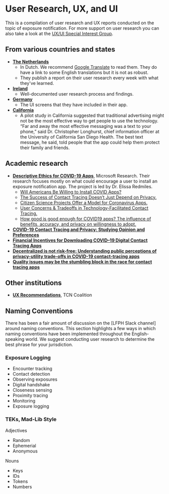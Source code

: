 # User Research, UX, and UI

This is a compilation of user research and UX reports conducted on the topic of exposure notification. For more support on user research you can also take a look at the [UX/UI Special Interest Group](https://github.com/lfph/sig-ui-ux).

## From various countries and states

* [**The Netherlands**](https://github.com/minvws/nl-covid19-notification-app-design)
    * In Dutch. We recommend [Google Translate](https://translate.google.com/translate?sl=auto&tl=en&u=https%3A%2F%2Fgithub.com%2Fminvws%2Fnl-covid19-notification-app-design%2Fblob%2Fmaster%2FREADME.md) to read them. They do have a link to some English translations but it is not as robust.
    * They publish a report on their user research every week with what they've learned.
* [**Ireland**](https://github.com/HSEIreland/covidtracker-documentation/tree/master/documentation/research)
    * Well-documented user research process and findings.
* [**Germany**](https://github.com/corona-warn-app/cwa-documentation/blob/master/ui_screens.md)
    * The UI screens that they have included in their app.
* [**California**](https://www.nytimes.com/2020/12/07/technology/coronavirus-exposure-alert-apps.html)
    * A pilot study in California suggested that traditional advertising might not be the most effective way to get people to use the technology. “Far and away the most effective messaging was a text to your phone,” said Dr. Christopher Longhurst, chief information officer at the University of California San Diego Health. The best text message, he said, told people that the app could help them protect their family and friends.



## Academic research

* [**Descriptive Ethics for COVID-19 Apps**](https://www.microsoft.com/en-us/research/project/descriptive-ethics-for-covid19-apps/), Microsoft Research. Their research focuses mostly on what could encourage a user to install an exposure notification app. The project is led by Dr. Elissa Redmiles.
    * [Will Americans Be Willing to Install COVID Apps?](https://blogs.scientificamerican.com/observations/will-americans-be-willing-to-install-covid-19-tracking-apps/)  
    * [The Success of Contact Tracing Doesn’t Just Depend on Privacy.](https://arxiv.org/abs/2005.04343)
    * [Citizen Science Projects Offer a Model for Coronavirus Apps.](https://www.wired.com/story/citizen-science-projects-offer-a-model-for-coronavirus-apps/)
    * [User Concerns & Tradeoffs in Technology-Facilitated Contact Tracing.](https://arxiv.org/abs/2004.13219)
    * [How good is good enough for COVID19 apps? The influence of benefits, accuracy, and privacy on willingness to adopt.](https://arxiv.org/abs/2005.04343)
* [**COVID-19 Contact Tracing and Privacy: Studying Opinion and Preferences**](https://arxiv.org/abs/2005.06056)
* [**Financial Incentives for Downloading COVID–19 Digital Contact Tracing Apps**](https://osf.io/preprints/socarxiv/9vp7x/)
* [**Decentralized is not risk-free: Understanding public perceptions of privacy-utility trade-offs in COVID-19 contact-tracing apps**](https://arxiv.org/abs/2005.11957)
* [**Quality issues may be the stumbling block in the race for contact tracing apps**](https://www.statnews.com/2020/07/28/quality-issues-stumbling-block-contact-tracing-apps)

## Other institutions

* [**UX Recommendations**](https://tcncoalition.files.wordpress.com/2020/06/tcn-ux-recommendations-whitepaper-v1.pdf), TCN Coalition

## Naming Conventions

There has been a fair amount of discussion on the [LFPH Slack channel] around naming conventions. This section highlights a few ways in which naming conventions have been implemented throughout the English-speaking world. We suggest conducting user research to determine the best phrase for your jurisdiction.

### Exposure Logging 

* Encounter tracking
* Contact detection
* Observing exposures
* Digital handshake
* Closeness sensing
* Proximity tracing
* Monitoring
* Exposure logging

### TEKs, Mad-Lib Style

Adjectives

* Random
* Ephemerial
* Anonymous

Nouns
* Keys
* IDs
* Tokens
* Numbers
